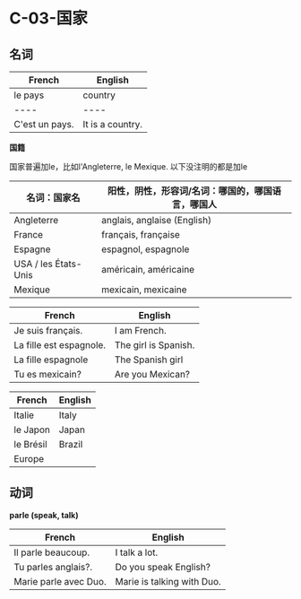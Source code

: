 ﻿# C-03-国家

## 名词

French | English
---- | ----
le pays | country
---- | ----
C'est un pays. | It is a country.

**国籍**

国家普遍加le，比如l'Angleterre, le Mexique. 以下没注明的都是加le

名词：国家名 | 阳性，阴性，形容词/名词：哪国的，哪国语言，哪国人
---- | ----
Angleterre | anglais, anglaise (English)
France | français, française
Espagne | espagnol, espagnole
USA / les États-Unis | américain, américaine
Mexique | mexicain, mexicaine

French | English
---- | ----
Je suis français. | I am French.
La fille est espagnole. | The girl is Spanish.
La fille espagnole | The Spanish girl
Tu es mexicain? | Are you Mexican?


French | English
---- | ----
Italie | Italy
le Japon | Japan
le Brésil | Brazil
Europe | 

## 动词

**parle (speak, talk)**

French | English
---- | ----
Il parle beaucoup. | I talk a lot.
Tu parles anglais?. | Do you speak English?
Marie parle avec Duo. | Marie is talking with Duo.



